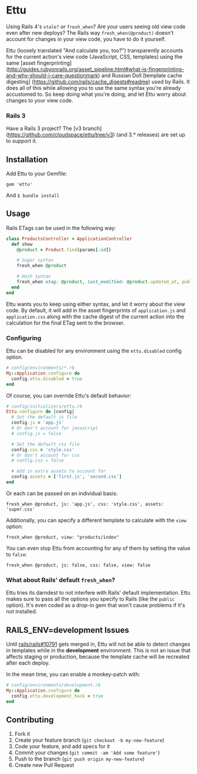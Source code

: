 Ettu
====

Using Rails 4's `stale?` or `fresh_when`? Are your users seeing old view
code even after new deploys? The Rails way `fresh_when(@product)`
doesn't account for changes in your view code, you have to do it
yourself.

Ettu (loosely translated "And calculate you, too?") transparently
accounts for the current action's view code (JavaScript, CSS, templates)
using the same [asset fingerprinting]
(http://guides.rubyonrails.org/asset_pipeline.html#what-is-fingerprinting-and-why-should-i-care-questionmark)
and Russian Doll [template cache digesting]
(https://github.com/rails/cache_digests#readme) used by Rails. It does
all of this while allowing you to use the same syntax you're already
accustomed to. So keep doing what you're doing, and let Ettu worry about
changes to your view code.

### Rails 3

Have a Rails 3 project? The [v3 branch]
(https://github.com/cloudspace/ettu/tree/v3) (and 3.* releases) are set
up to support it.

Installation
------------

Add Ettu to your Gemfile:

    gem 'ettu'

And `$ bundle install`

Usage
-----

Rails ETags can be used in the following way:

```ruby
class ProductsController < ApplicationController
  def show
    @product = Product.find(params[:id])

    # Sugar syntax
    fresh_when @product

    # Hash syntax
    fresh_when etag: @product, last_modified: @product.updated_at, public: true
  end
end
```

Ettu wants you to keep using either syntax, and let it worry about the
view code. By default, it will add in the asset fingerprints of
`application.js` and `application.css` along with the cache digest of
the current action into the calculation for the final ETag sent to the
browser.

### Configuring

Ettu can be disabled for any environment using the `ettu.disabled`
config option.

```ruby
# config/environments/*.rb
My::Application.configure do
  config.ettu.disabled = true
end
```

Of course, you can override Ettu's default behavior:

```ruby
# config/initializers/ettu.rb
Ettu.configure do |config|
  # Set the default js file
  config.js = 'app.js'
  # Or don't account for javascript
  # config.js = false

  # Set the default css file
  config.css = 'style.css'
  # Or don't account for css
  # config.css = false

  # Add in extra assets to account for
  config.assets = ['first.js', 'second.css']
end
```

Or each can be passed on an individual basis:

    fresh_when @product, js: 'app.js', css: 'style.css', assets: 'super.css'

Additionally, you can specify a different template to calculate with the
`view` option:

    fresh_when @product, view: "products/index"

You can even stop Ettu from accounting for any of them by setting the
value to `false`:

    fresh_when @product, js: false, css: false, view: false

### What about Rails' default `fresh_when`?

Ettu tries its darndest to not interfere with Rails' default
implementation. Ettu makes sure to pass all the options you specify to
Rails (like the `public` option). It's even coded as a drop-in gem that
won't cause problems if it's not installed.

RAILS_ENV=development Issues
----------------------------

Until [rails/rails#10791](https://github.com/rails/rails/pull/10791)
gets merged in, Ettu will not be able to detect changes in templates
while in the **development** environment. This is not an issue that
affects staging or production, because the template cache will be
recreated after each deploy.

In the mean time, you can enable a monkey-patch with:

```ruby
# config/environments/development.rb
My::Application.configure do
  config.ettu.development_hack = true
end
```

Contributing
------------

1. Fork it
2. Create your feature branch (`git checkout -b my-new-feature`)
3. Code your feature, and add specs for it
4. Commit your changes (`git commit -am 'Add some feature'`)
5. Push to the branch (`git push origin my-new-feature`)
6. Create new Pull Request
